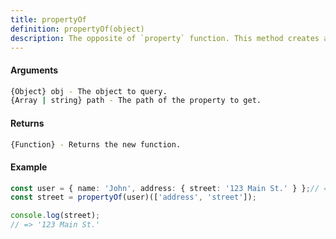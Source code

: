 ```yaml
---
title: propertyOf
definition: propertyOf(object)
description: The opposite of `property` function. This method creates a function that returns the value at a given path of an object.
---
```



#### Arguments


```bash
{Object} obj - The object to query.
{Array | string} path - The path of the property to get.
```


#### Returns


```bash
{Function} - Returns the new function.
```


#### Example


```ts
const user = { name: 'John', address: { street: '123 Main St.' } };// =>
const street = propertyOf(user)(['address', 'street']);

console.log(street);
// => '123 Main St.'
```